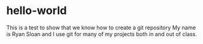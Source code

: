 # hello-world
This is a test to show that we know how to create a git repository
My name is Ryan Sloan and I use git for many of my projects both in and out of class.
